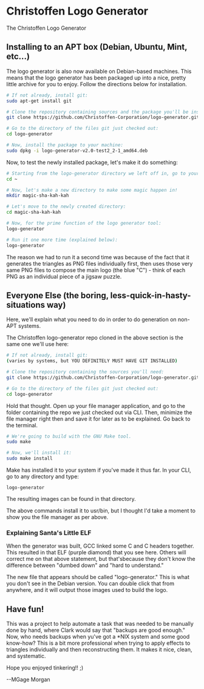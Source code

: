 # Christoffen Logo Generator

The Christoffen Logo Generator

## Installing to an APT box (Debian, Ubuntu, Mint, etc...)
The logo generator is also now available on Debian-based machines. This means that the logo generator has been packaged up into a nice, pretty little archive for you to enjoy. Follow the directions below for installation. 

```sh
# If not already, install git:
sudo apt-get install git

# Clone the repository containing sources and the package you'll be installing:
git clone https://github.com/Christoffen-Corporation/logo-generator.git

# Go to the directory of the files git just checked out:
cd logo-generator

# Now, install the package to your machine:
sudo dpkg -i logo-generator-v2.0-test2_2-1_amd64.deb
```
Now, to test the newly installed package, let's make it do something:

```sh
# Starting from the logo-generator directory we left off in, go to your home directory:
cd ~

# Now, let's make a new directory to make some magic happen in!
mkdir magic-sha-kah-kah

# Let's move to the newly created directory:
cd magic-sha-kah-kah

# Now, for the prime function of the logo generator tool:
logo-generator 

# Run it one more time (explained below):
logo-generator
```
The reason we had to run it a second time was because of the fact that it generates the triangles as PNG files individually first, then uses those very same PNG files to compose the main logo (the blue "C") - think of each PNG as an individual piece of a jigsaw puzzle.

## Everyone Else (the boring, less-quick-in-hasty-situations way)
Here, we'll explain what you need to do in order to do generation on non-APT systems.

The Christoffen logo-generator repo cloned in the above section is the same one we'll use here:

```sh
# If not already, install git:
(varies by systems, but YOU DEFINITELY MUST HAVE GIT INSTALLED)

# Clone the repository containing the sources you'll need:
git clone https://github.com/Christoffen-Corporation/logo-generator.git

# Go to the directory of the files git just checked out:
cd logo-generator
```

Hold that thought. Open up your file manager application, and go to the folder containing the repo we just checked out via CLI. Then, minimize the file manager right then and save it for later as to be explained. Go back to the terminal.

```sh
# We're going to build with the GNU Make tool. 
sudo make

# Now, we'll install it:
sudo make install
```

Make has installed it to your system if you've made it thus far. In your CLI, go to any directory and type:

```
logo-generator
```

The resulting images can be found in that directory.

The above commands install it to usr/bin, but I thought I'd take a moment to show you the file manager as per above.

### Explaining Santa's Little ELF
When the generator was built, GCC linked some C and C headers together. This resulted in that ELF (purple diamond) that you see here. Others will correct me on that above statement, but that'sbecause they don't know the difference between "dumbed down" and "hard to understand."

The new file that appears should be called "logo-generator." This is what you don't see in the Debian version. You can double click that from anywhere, and it will output those images used to build the logo.

## Have fun!
This was a project to help automate a task that was needed to be manually done by hand, where Clark would say that "backups are good enough." Now, who needs backups when yu've got a *NIX system and some good know-how? This is a bit more professional when trying to apply effects to triangles individually and then reconstructing them. It makes it nice, clean, and systematic.

Hope you enjoyed tinkering!! ;)

--MGage Morgan




































